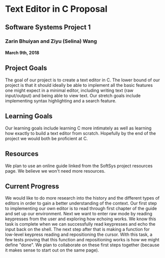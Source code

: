 # Text Editor in C Proposal
## Software Systems Project 1
### Zarin Bhuiyan and Ziyu (Selina) Wang
#### March 9th, 2018

## Project Goals

The goal of our project is to create a text editor in C. The lower bound of our project is that it should ideally be able to implement all the basic features one might expect in a minimal editor, including writing text (raw input/output) and being able to view text. Our stretch goals include implementing syntax highlighting and a search feature.

## Learning Goals

Our learning goals include learning C more intimately as well as learning how exactly to build a text editor from scratch. Hopefully by the end of the project we would both be proficient at C.

## Resources

We plan to use an online guide linked from the SoftSys project resources page. We believe we won't need more resources.

## Current Progress

We would like to do more research into the history and the different types of editors in order to gain a better understanding of the context. Our first step to implementing our own editor is to read through first chapter of the guide and set up our environment. Next we want to enter raw mode by reading keypresses from the user and exploring how echoing works. We know this task is complete when we can successfully read keypresses and echo the input back on the shell. The next step after that is making a function for low-level keypress reading and repositioning the cursor. With this task, a few tests proving that this function and repositioning works is how we might define "done". We plan to collaborate on these first steps together (because it makes sense to start out on the same page).
